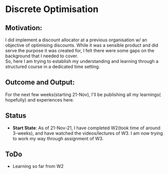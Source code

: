 # Discrete Optimisation

## Motivation:

I did implement a discount allocator at a previous organisation w/ an objective
of optimising discounts. While it was a sensible product and did serve the
purpose it was created for, I felt there were some gaps on the background that I
needed to cover.  
So, here I am trying to establish my understanding and learning through a
structured course in a dedicated time setting.

## Outcome and Output:

For the next few weeks(starting 21-Nov), I'll be publishing all my learnings(
hopefully) and experiences here.

## Status
* **Start State**: As of 21-Nov-21, I have completed W2(took time of around 
  3-weeks),
  and have watched the videos/lectures of W3. I am now trying to work my way
  through assignment of W3. 

## ToDo 
* Learning so far from W2
